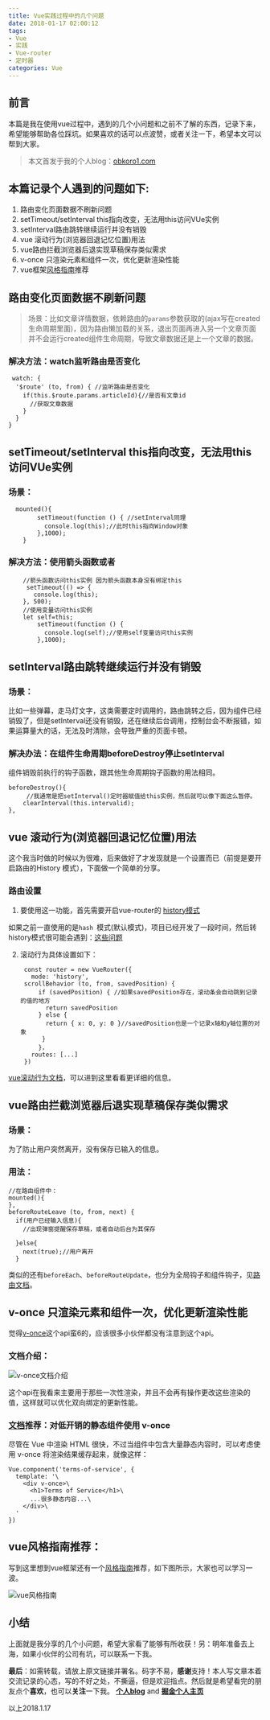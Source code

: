 ```yaml
---
title: Vue实践过程中的几个问题
date: 2018-01-17 02:00:12
tags:
- Vue
- 实践
- Vue-router
- 定时器
categories: Vue
---
```

## 前言

本篇是我在使用vue过程中，遇到的几个小问题和之前不了解的东西，记录下来，希望能够帮助各位踩坑。如果喜欢的话可以点波赞，或者关注一下，希望本文可以帮到大家。

> 本文首发于我的个人blog：[obkoro1.com](http://obkoro1.com/)

## 本篇记录个人遇到的问题如下:

1. 路由变化页面数据不刷新问题
2. setTimeout/setInterval this指向改变，无法用this访问VUe实例
3. setInterval路由跳转继续运行并没有销毁
4. vue 滚动行为(浏览器回退记忆位置)用法
5.  vue路由拦截浏览器后退实现草稿保存类似需求
6.  v-once 只渲染元素和组件一次，优化更新渲染性能
7.  vue框架[风格指南](https://cn.vuejs.org/v2/style-guide/)推荐

## 路由变化页面数据不刷新问题

> 场景：比如文章详情数据，依赖路由的`params`参数获取的(ajax写在created生命周期里面)，因为路由懒加载的关系，退出页面再进入另一个文章页面并不会运行created组件生命周期，导致文章数据还是上一个文章的数据。

### 解决方法：watch监听路由是否变化

     watch: {
      '$route' (to, from) { //监听路由是否变化
        if(this.$route.params.articleId){//是否有文章id
          //获取文章数据
        }
      }
    }
## setTimeout/setInterval this指向改变，无法用this访问VUe实例

### 场景：

      mounted(){ 
            setTimeout(function () { //setInterval同理 
              console.log(this);//此时this指向Window对象
            },1000);
        }


### 解决方法：使用箭头函数或者

        //箭头函数访问this实例 因为箭头函数本身没有绑定this
         setTimeout(() => { 
           console.log(this);
        }, 500);
        //使用变量访问this实例
        let self=this;
            setTimeout(function () {  
              console.log(self);//使用self变量访问this实例
            },1000);

## setInterval路由跳转继续运行并没有销毁

### 场景：

比如一些弹幕，走马灯文字，这类需要定时调用的，路由跳转之后，因为组件已经销毁了，但是setInterval还没有销毁，还在继续后台调用，控制台会不断报错，如果运算量大的话，无法及时清除，会导致严重的页面卡顿。

### 解决办法：在组件生命周期beforeDestroy停止setInterval

组件销毁前执行的钩子函数，跟其他生命周期钩子函数的用法相同。

    beforeDestroy(){
         //我通常是把setInterval()定时器赋值给this实例，然后就可以像下面这么暂停。
        clearInterval(this.intervalid);
    },

## vue 滚动行为(浏览器回退记忆位置)用法

这个我当时做的时候以为很难，后来做好了才发现就是一个设置而已（前提是要开启路由的History 模式），下面做一个简单的分享。

### 路由设置

1. 要使用这一功能，首先需要开启vue-router的 [history模式](https://router.vuejs.org/zh-cn/essentials/history-mode.html)

如果之前一直使用的是`hash `模式(默认模式)，项目已经开发了一段时间，然后转history模式很可能会遇到：[这些问题](https://juejin.im/post/5a3f629cf265da430d5839ed)

2. 滚动行为具体设置如下：

        const router = new VueRouter({
          mode: 'history',
        scrollBehavior (to, from, savedPosition) {
            if (savedPosition) { //如果savedPosition存在，滚动条会自动跳到记录的值的地方
              return savedPosition
            } else {
              return { x: 0, y: 0 }//savedPosition也是一个记录x轴和y轴位置的对象
             }
            }，
          routes: [...]
        })

[vue滚动行为文档](https://router.vuejs.org/zh-cn/advanced/scroll-behavior.html)，可以进到这里看看更详细的信息。

## vue路由拦截浏览器后退实现草稿保存类似需求

### 场景：

为了防止用户突然离开，没有保存已输入的信息。

### 用法：

    //在路由组件中：
    mounted(){
    },
    beforeRouteLeave (to, from, next) {
      if(用户已经输入信息){
        //出现弹窗提醒保存草稿，或者自动后台为其保存
        
      }else{
        next(true);//用户离开
      }

类似的还有`beforeEach`、`beforeRouteUpdate`，也分为全局钩子和组件钩子，见[路由文档](https://router.vuejs.org/zh-cn/advanced/navigation-guards.html)。

## v-once 只渲染元素和组件一次，优化更新渲染性能

觉得[v-once](https://cn.vuejs.org/v2/api/#v-cloak)这个api蛮6的，应该很多小伙伴都没有注意到这个api。

### 文档介绍：

![v-once文档介绍](https://github.com/OBKoro1/articleImg_src/blob/master/weibo_img_move/undefined?raw=true?raw=true)

这个api在我看来主要用于那些一次性渲染，并且不会再有操作更改这些渲染的值，这样就可以优化双向绑定的更新性能。

### [文档](https://cn.vuejs.org/v2/guide/components.html#对低开销的静态组件使用-v-once)推荐：对低开销的静态组件使用 v-once

尽管在 Vue 中渲染 HTML 很快，不过当组件中包含大量静态内容时，可以考虑使用 v-once 将渲染结果缓存起来，就像这样：

    Vue.component('terms-of-service', {
      template: '\
        <div v-once>\
          <h1>Terms of Service</h1>\
          ...很多静态内容...\
        </div>\
      '
    })

## vue风格指南推荐：

写到这里想到vue框架还有一个[风格指南](https://cn.vuejs.org/v2/style-guide/)推荐，如下图所示，大家也可以学习一波。

![vue风格指南](https://github.com/OBKoro1/articleImg_src/blob/master/weibo_img_move/undefined?raw=true?raw=true)

## 小结

上面就是我分享的几个小问题，希望大家看了能够有所收获！另：明年准备去上海，如果小伙伴的公司有坑，可以联系一下我。


**最后**：如需转载，请放上原文链接并署名。码字不易，**感谢**支持！本人写文章本着交流记录的心态，写的不好之处，不撕逼，但是欢迎指点。然后就是希望看完的朋友点个**喜欢**，也可以**关注**一下我。
**[个人blog](http://obkoro1.com/)** and **[掘金个人主页](https://juejin.im/user/58714f0eb123db4a2eb95372)**  

以上2018.1.17

